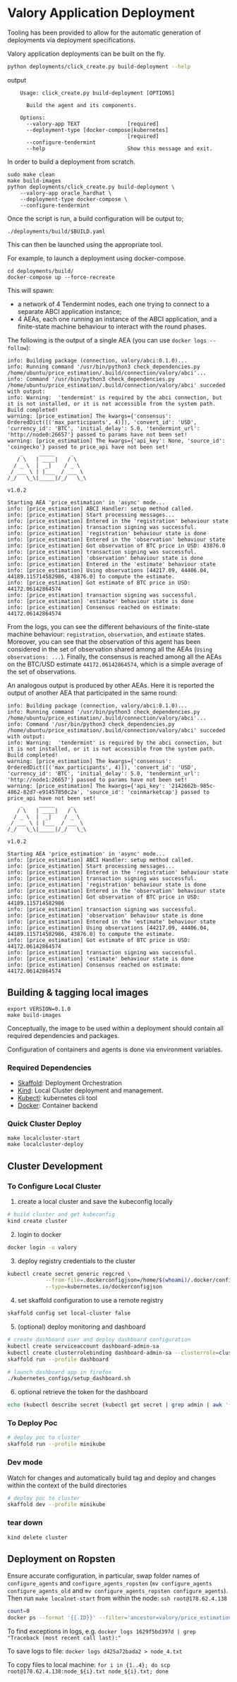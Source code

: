 # Valory Application Deployment

Tooling has been provided to allow for the automatic generation of deployments via deployment specifications.

Valory application deployments can be built on the fly.


```bash
python deployments/click_create.py build-deployment --help
```
output 
```
    Usage: click_create.py build-deployment [OPTIONS]
    
      Build the agent and its components.
    
    Options:
      --valory-app TEXT               [required]
      --deployment-type [docker-compose|kubernetes]
                                      [required]
      --configure-tendermint
      --help                          Show this message and exit.

```

In order to build a deployment from scratch.

    sudo make clean
    make build-images
    python deployments/click_create.py build-deployment \
        --valory-app oracle_hardhat \
        --deployment-type docker-compose \
        --configure-tendermint

Once the script is run, a build configuration will be output to;

    ./deployments/build/$BUILD.yaml

This can then be launched using the appropriate tool.

For example, to launch a deployment using docker-compose.
    
    cd deployments/build/
    docker-compose up --force-recreate

This will spawn:

- a network of 4 Tendermint nodes, each one trying to connect to
  a separate ABCI application instance;
- 4 AEAs, each one running an instance of the ABCI application,
  and a finite-state machine behaviour to interact with
  the round phases.

The following is the output of a single AEA (you can use `docker logs --follow`):
```
info: Building package (connection, valory/abci:0.1.0)...
info: Running command '/usr/bin/python3 check_dependencies.py /home/ubuntu/price_estimation/.build/connection/valory/abci'...
info: Command '/usr/bin/python3 check_dependencies.py /home/ubuntu/price_estimation/.build/connection/valory/abci' succeded with output:
info: Warning:  'tendermint' is required by the abci connection, but it is not installed, or it is not accessible from the system path.
Build completed!
warning: [price_estimation] The kwargs={'consensus': OrderedDict([('max_participants', 4)]), 'convert_id': 'USD', 'currency_id': 'BTC', 'initial_delay': 5.0, 'tendermint_url': 'http://node0:26657'} passed to params have not been set!
warning: [price_estimation] The kwargs={'api_key': None, 'source_id': 'coingecko'} passed to price_api have not been set!
    _     _____     _
   / \   | ____|   / \
  / _ \  |  _|    / _ \
 / ___ \ | |___  / ___ \
/_/   \_\|_____|/_/   \_\

v1.0.2

Starting AEA 'price_estimation' in 'async' mode...
info: [price_estimation] ABCI Handler: setup method called.
info: [price_estimation] Start processing messages...
info: [price_estimation] Entered in the 'registration' behaviour state
info: [price_estimation] transaction signing was successful.
info: [price_estimation] 'registration' behaviour state is done
info: [price_estimation] Entered in the 'observation' behaviour state
info: [price_estimation] Got observation of BTC price in USD: 43876.0
info: [price_estimation] transaction signing was successful.
info: [price_estimation] 'observation' behaviour state is done
info: [price_estimation] Entered in the 'estimate' behaviour state
info: [price_estimation] Using observations [44217.09, 44406.04, 44189.115714582986, 43876.0] to compute the estimate.
info: [price_estimation] Got estimate of BTC price in USD: 44172.06142864574
info: [price_estimation] transaction signing was successful.
info: [price_estimation] 'estimate' behaviour state is done
info: [price_estimation] Consensus reached on estimate: 44172.06142864574
```

From the logs, you can see the different behaviours of the
finite-state machine behaviour: `registration`, `observation`,
and `estimate` states. Moreover,
you can see that the observation of this agent
has been considered in the set of observation shared
among all the AEAs (`Using observations: ...`).
Finally, the consensus is reached among all the AEAs
on the BTC/USD estimate `44172.06142864574`,
which is a simple average of the set of observations.

An analogous output is produced by other AEAs.
Here it is reported the output of another AEA
that participated in the same round:

```
info: Building package (connection, valory/abci:0.1.0)...
info: Running command '/usr/bin/python3 check_dependencies.py /home/ubuntu/price_estimation/.build/connection/valory/abci'...
info: Command '/usr/bin/python3 check_dependencies.py /home/ubuntu/price_estimation/.build/connection/valory/abci' succeded with output:
info: Warning:  'tendermint' is required by the abci connection, but it is not installed, or it is not accessible from the system path.
Build completed!
warning: [price_estimation] The kwargs={'consensus': OrderedDict([('max_participants', 4)]), 'convert_id': 'USD', 'currency_id': 'BTC', 'initial_delay': 5.0, 'tendermint_url': 'http://node1:26657'} passed to params have not been set!
warning: [price_estimation] The kwargs={'api_key': '2142662b-985c-4862-82d7-e91457850c2a', 'source_id': 'coinmarketcap'} passed to price_api have not been set!
    _     _____     _
   / \   | ____|   / \
  / _ \  |  _|    / _ \
 / ___ \ | |___  / ___ \
/_/   \_\|_____|/_/   \_\

v1.0.2

Starting AEA 'price_estimation' in 'async' mode...
info: [price_estimation] ABCI Handler: setup method called.
info: [price_estimation] Start processing messages...
info: [price_estimation] Entered in the 'registration' behaviour state
info: [price_estimation] transaction signing was successful.
info: [price_estimation] 'registration' behaviour state is done
info: [price_estimation] Entered in the 'observation' behaviour state
info: [price_estimation] Got observation of BTC price in USD: 44189.115714582986
info: [price_estimation] transaction signing was successful.
info: [price_estimation] 'observation' behaviour state is done
info: [price_estimation] Entered in the 'estimate' behaviour state
info: [price_estimation] Using observations [44217.09, 44406.04, 44189.115714582986, 43876.0] to compute the estimate.
info: [price_estimation] Got estimate of BTC price in USD: 44172.06142864574
info: [price_estimation] transaction signing was successful.
info: [price_estimation] 'estimate' behaviour state is done
info: [price_estimation] Consensus reached on estimate: 44172.06142864574
```

 
## Building & tagging local images

    export VERSION=0.1.0
    make build-images


Conceptually, the image to be used within a deployment should contain all required dependencies and packages.

Configuration of containers and agents is done via environment variables.

### Required Dependencies

- [Skaffold](https://skaffold.dev/docs/install/): Deployment Orchestration
- [Kind](https://kind.sigs.k8s.io/docs/user/quick-start/#installation): Local Cluster deployment and management.
- [Kubectl](https://kubernetes.io/docs/tasks/tools/): kubernetes cli tool
- [Docker](https://docs.docker.com/get-docker/): Container backend

### Quick Cluster Deploy
```
make localcluster-start
make localcluster-deploy
```

## Cluster Development

### To Configure Local Cluster

1. create a local cluster and save the kubeconfig locally
```bash
# build cluster and get kubeconfig
kind create cluster
```
2. login to docker
```bash
docker login -u valory
```
3. deploy registry credentials to the cluster
```bash
kubectl create secret generic regcred \
            --from-file=.dockerconfigjson=/home/$(whoami)/.docker/config.json \
            --type=kubernetes.io/dockerconfigjson
```
4. set skaffold configuration to use a remote registry
```bash
skaffold config set local-cluster false
```
5. (optional) deploy monitoring and dashboard
```bash
# create dashboard user and deploy dashboard configuration
kubectl create serviceaccount dashboard-admin-sa
kubectl create clusterrolebinding dashboard-admin-sa --clusterrole=cluster-admin --serviceaccount=default:dashboard-admin-sa
skaffold run --profile dashboard

# launch dashboard app in firefox
./kubernetes_configs/setup_dashboard.sh
```
6. optional retrieve the token for the dashboard
```bash
echo (kubectl describe secret (kubectl get secret | grep admin | awk '{print $1}') | grep token: | awk '{print $2}')
```


### To Deploy Poc

```bash
# deploy poc to cluster
skaffold run --profile minikube
```

### Dev mode
Watch for changes and automatically build tag and deploy and changes within the context of the build directories

```bash
# deploy poc to cluster
skaffold dev --profile minikube
```

### tear down
```
kind delete cluster
```


## Deployment on Ropsten

Ensure accurate configuration, in particular, swap folder names of `configure_agents` and `configure_agents_ropsten` (`mv configure_agents configure_agents_old` and `mv configure_agents_ropsten configure_agents`). Then run `make localnet-start` from within the node: `ssh root@178.62.4.138`

```bash
count=0
docker ps --format '{{.ID}}' --filter='ancestor=valory/price_estimation:0.1.0' | while read -r line ; do docker logs "$line" > node_${count}.txt; (( count++ )); done
```

To find exceptions in logs, e.g. `docker logs 1629f5bd397d | grep "Traceback (most recent call last):"`

To save logs to file: `docker logs d425a72bada2 > node_4.txt`

To copy files to local machine: `for i in {1..4}; do scp root@178.62.4.138:node_${i}.txt node_${i}.txt; done`


